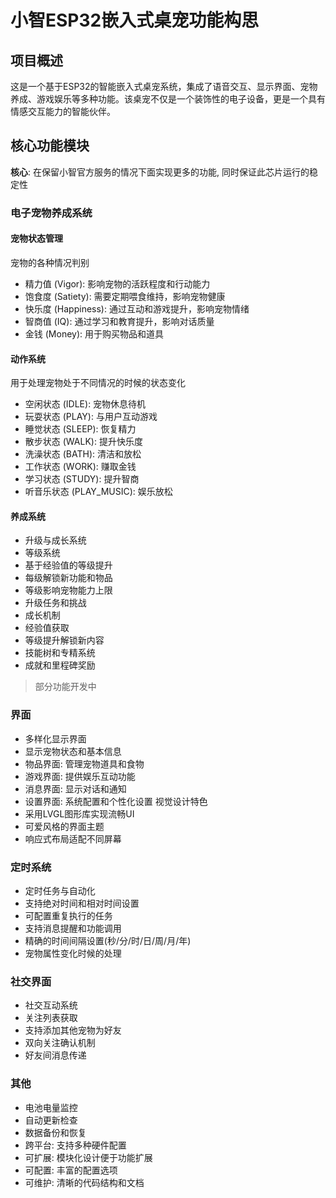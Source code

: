 # 小智ESP32嵌入式桌宠功能构思
## 项目概述
这是一个基于ESP32的智能嵌入式桌宠系统，集成了语音交互、显示界面、宠物养成、游戏娱乐等多种功能。该桌宠不仅是一个装饰性的电子设备，更是一个具有情感交互能力的智能伙伴。

## 核心功能模块

**核心**: 在保留小智官方服务的情况下面实现更多的功能, 同时保证此芯片运行的稳定性

### 电子宠物养成系统

#### 宠物状态管理

宠物的各种情况判别

+ 精力值 (Vigor): 影响宠物的活跃程度和行动能力
+ 饱食度 (Satiety): 需要定期喂食维持，影响宠物健康
+ 快乐度 (Happiness): 通过互动和游戏提升，影响宠物情绪
+ 智商值 (IQ): 通过学习和教育提升，影响对话质量
+ 金钱 (Money): 用于购买物品和道具

#### 动作系统

用于处理宠物处于不同情况的时候的状态变化

+ 空闲状态 (IDLE): 宠物休息待机
+ 玩耍状态 (PLAY): 与用户互动游戏
+ 睡觉状态 (SLEEP): 恢复精力
+ 散步状态 (WALK): 提升快乐度
+ 洗澡状态 (BATH): 清洁和放松
+ 工作状态 (WORK): 赚取金钱
+ 学习状态 (STUDY): 提升智商
+ 听音乐状态 (PLAY_MUSIC): 娱乐放松

#### 养成系统

+ 升级与成长系统
+ 等级系统
+ 基于经验值的等级提升
+ 每级解锁新功能和物品
+ 等级影响宠物能力上限
+ 升级任务和挑战
+ 成长机制
+ 经验值获取
+ 等级提升解锁新内容
+ 技能树和专精系统
+ 成就和里程碑奖励

> 部分功能开发中

### 界面

+ 多样化显示界面
+ 显示宠物状态和基本信息
+ 物品界面: 管理宠物道具和食物
+ 游戏界面: 提供娱乐互动功能
+ 消息界面: 显示对话和通知
+ 设置界面: 系统配置和个性化设置
    视觉设计特色
+ 采用LVGL图形库实现流畅UI
+ 可爱风格的界面主题
+ 响应式布局适配不同屏幕

### 定时系统

+ 定时任务与自动化
+ 支持绝对时间和相对时间设置
+ 可配置重复执行的任务
+ 支持消息提醒和功能调用
+ 精确的时间间隔设置(秒/分/时/日/周/月/年)
+ 宠物属性变化时候的处理

### 社交界面

+ 社交互动系统
+ 关注列表获取
+ 支持添加其他宠物为好友
+ 双向关注确认机制
+ 好友间消息传递

### 其他

+ 电池电量监控
+ 自动更新检查
+ 数据备份和恢复
+ 跨平台: 支持多种硬件配置
+ 可扩展: 模块化设计便于功能扩展
+ 可配置: 丰富的配置选项
+ 可维护: 清晰的代码结构和文档

